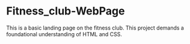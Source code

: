 # Fitness_club-WebPage
This is a basic landing page on the fitness club. This project demands a foundational understanding of HTML and CSS.
